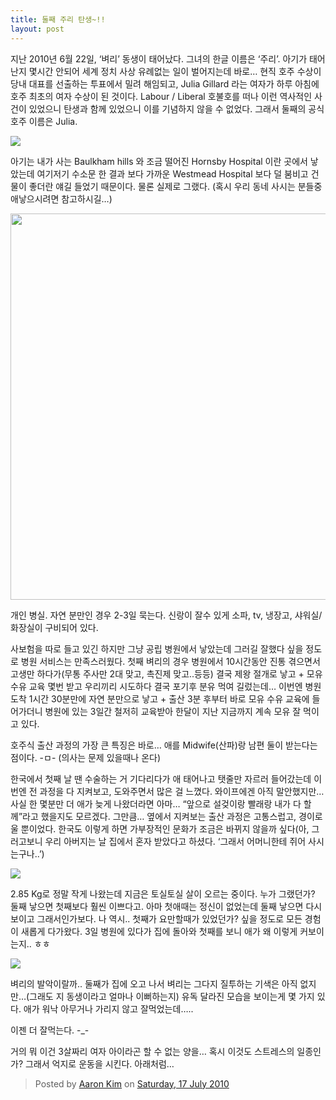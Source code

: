 ```yaml
---
title: 둘째 주리 탄생~!!
layout: post
---
```

지난 2010년 6월 22일, &#8216;벼리&#8217; 동생이 태어났다. 그녀의 한글 이름은 &#8216;주리&#8217;. 아기가 태어난지 몇시간 안되어 세계 정치 사상 유례없는 일이 벌어지는데 바로&#8230; 현직 호주 수상이 당내 대표를 선출하는 투표에서 밀려 해임되고, Julia Gillard 라는 여자가 하루 아침에 호주 최초의 여자 수상이 된 것이다. Labour / Liberal 호불호를 떠나 이런 역사적인 사건이 있었으니 탄생과 함께 있었으니 이를 기념하지 않을 수 없었다. 그래서 둘째의 공식 호주 이름은 Julia. 

![](http://i.imgur.com/6MTfK1S.jpg)

아기는 내가 사는 Baulkham hills 와 조금 떨어진 Hornsby Hospital 이란 곳에서 낳았는데 여기저기 수소문 한 결과 보다 가까운 Westmead Hospital 보다 덜 붐비고 건물이 좋더란 얘길 들었기 때문이다. 물론 실제로 그랬다. (혹시 우리 동네 사시는 분들중 애낳으시려면 참고하시길&#8230;)

<img src="http://w12ard.github.io/wp-content/uploads/1/cfile1.uf.12247C334C46D95A0E60A5.jpg" width="824" height="618" alt="" filename="cfile1.uf.12247C334C46D95A0E60A5.jpg" filemime="" />
  
개인 병실. 자연 분만인 경우 2-3일 묵는다. 신랑이 잘수 있게 소파, tv, 냉장고, 샤워실/화장실이 구비되어 있다.
  
사보험을 따로 들고 있긴 하지만 그냥 공립 병원에서 낳았는데 그러길 잘했다 싶을 정도로 병원 서비스는 만족스러웠다. 첫째 벼리의 경우 병원에서 10시간동안 진통 겪으면서 고생만 하다가(무통 주사만 2대 맞고, 촉진제 맞고..등등) 결국 제왕 절개로 낳고 + 모유 수유 교육 몇번 받고 우리끼리 시도하다 결국 포기후 분유 먹여 길렀는데&#8230; 이번엔 병원 도착 1시간 30분만에 자연 분만으로 낳고 + 출산 3분 후부터 바로 모유 수유 교육에 들어가더니 병원에 있는 3일간 철저히 교육받아 한달이 지난 지금까지 계속 모유 잘 먹이고 있다. 

호주식 출산 과정의 가장 큰 특징은 바로&#8230; 애를 Midwife(산파)랑 남편 둘이 받는다는 점이다. -ㅁ- (의사는 문제 있을때나 온다)

한국에서 첫째 날 땐 수술하는 거 기다리다가 애 태어나고 탯줄만 자르러 들어갔는데 이번엔 전 과정을 다 지켜보고, 도와주면서 많은 걸 느꼈다. 와이프에겐 아직 말안했지만&#8230; 사실 한 몇분만 더 애가 늦게 나왔더라면 아마&#8230; &#8220;앞으로 설겆이랑 빨래랑 내가 다 할께&#8221;라고 했을지도 모르겠다. 그만큼&#8230; 옆에서 지켜보는 출산 과정은 고통스럽고, 경이로울 뿐이었다. 한국도 이렇게 하면 가부장적인 문화가 조금은 바뀌지 않을까 싶다(아, 그러고보니 우리 아버지는 날 집에서 혼자 받았다고 하셨다. &#8216;그래서 어머니한테 쥐어 사시는구나..&#8217;)

![](http://i.imgur.com/iiGHW50.jpg)

2.85 Kg로 정말 작게 나왔는데 지금은 토실토실 살이 오르는 중이다. 누가 그랬던가? 둘째 낳으면 첫째보다 훨씬 이쁘다고. 아마 첫애때는 정신이 없었는데 둘째 낳으면 다시 보이고 그래서인가보다. 나 역시.. 첫째가 요만할때가 있었던가? 싶을 정도로 모든 경험이 새롭게 다가왔다. 3일 병원에 있다가 집에 돌아와 첫째를 보니 애가 왜 이렇게 커보이는지.. ㅎㅎ

![](http://i.imgur.com/T7Z1uSh.jpg)

벼리의 발악이랄까.. 둘째가 집에 오고 나서 벼리는 그다지 질투하는 기색은 아직 없지만&#8230;(그래도 지 동생이라고 얼마나 이뻐하는지) 유독 달라진 모습을 보이는게 몇 가지 있다. 애가 워낙 아무거나 가리지 않고 잘먹었는데&#8230;..</p> 
    
이젠 더 잘먹는다. -_-

거의 뭐 이건 3살짜리 여자 아이라곤 할 수 없는 양을&#8230; 혹시 이것도 스트레스의 일종인가? 그래서 억지로 운동을 시킨다. 아래처럼&#8230;

<div id="fb-root"></div><script>(function(d, s, id) {  var js, fjs = d.getElementsByTagName(s)[0];  if (d.getElementById(id)) return;  js = d.createElement(s); js.id = id;  js.src = "//connect.facebook.net/en_GB/sdk.js#xfbml=1&version=v2.3";  fjs.parentNode.insertBefore(js, fjs);}(document, 'script', 'facebook-jssdk'));</script><div class="fb-post" data-href="https://www.facebook.com/Aaron.H.Kim/videos/409270353247/" data-width="500"><div class="fb-xfbml-parse-ignore"><blockquote cite="https://www.facebook.com/Aaron.H.Kim/videos/409270353247/">Posted by <a href="https://www.facebook.com/Aaron.H.Kim">Aaron Kim</a> on&nbsp;<a href="https://www.facebook.com/Aaron.H.Kim/videos/409270353247/">Saturday, 17 July 2010</a></blockquote></div></div>
